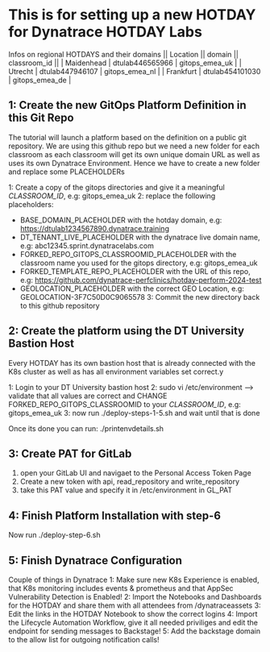 # This is for setting up a new HOTDAY for Dynatrace HOTDAY Labs

Infos on regional HOTDAYS and their domains
|| Location || domain || classroom_id || 
| Maidenhead |  dtulab446565966 | gitops_emea_uk |
| Utrecht | dtulab447946107 | gitops_emea_nl |
| Frankfurt | dtulab454101030 | gitops_emea_de |

## 1: Create the new GitOps Platform Definition in this Git Repo

The tutorial will launch a platform based on the definition on a public git repository. We are using this github repo but we need a new folder for each classroom as each classroom will get its own unique domain URL as well as uses its own Dynatrace Environment. 
Hence we have to create a new folder and replace some PLACEHOLDERs

1: Create a copy of the gitops directories and give it a meaningful *CLASSROOM_ID*, e.g: gitops_emea_uk
2: replace the following placeholders:
- BASE_DOMAIN_PLACEHOLDER with the hotday domain, e.g: https://dtulab1234567890.dynatrace.training
- DT_TENANT_LIVE_PLACEHOLDER with the dynatrace live domain name, e.g: abc12345.sprint.dynatracelabs.com
- FORKED_REPO_GITOPS_CLASSROOMID_PLACEHOLDER with the classroom name you used for the gitops directory, e.g: gitops_emea_uk
- FORKED_TEMPLATE_REPO_PLACEHOLDER with the URL of this repo, e.g: https://github.com/dynatrace-perfclinics/hotday-perform-2024-test
- GEOLOCATION_PLACEHOLDER with the correct GEO Location, e.g: GEOLOCATION-3F7C50D0C9065578
3: Commit the new directory back to this github repository

## 2: Create the platform using the DT University Bastion Host

Every HOTDAY has its own bastion host that is already connected with the K8s cluster as well as has all environment variables set correct.y

1: Login to your DT University bastion host
2: sudo vi /etc/environment --> validate that all values are correct and CHANGE FORKED_REPO_GITOPS_CLASSROOMID to your *CLASSROOM_ID*, e.g: gitops_emea_uk
3: now run ./deploy-steps-1-5.sh and wait until that is done

Once its done you can run: ./printenvdetails.sh

## 3: Create PAT for GitLab

1. open your GitLab UI and navigaet to the Personal Access Token Page
2. Create a new token with api, read_repository and write_repository
3. take this PAT value and specify it in /etc/environment in GL_PAT

## 4: Finish Platform Installation with step-6

Now run ./deploy-step-6.sh

## 5: Finish Dynatrace Configuration

Couple of things in Dynatrace
1: Make sure new K8s Experience is enabled, that K8s monitoring includes events & prometheus and that AppSec Vulnerability Detection is Enabled!
2: Import the Notebooks and Dashboards for the HOTDAY and share them with all attendees from /dynatraceassets
3: Edit the links in the HOTDAY Notebook to show the correct logins
4: Import the Lifecycle Automation Workflow, give it all needed priviliges and edit the endpoint for sending messages to Backstage!
5: Add the backstage domain to the allow list for outgoing notification calls!